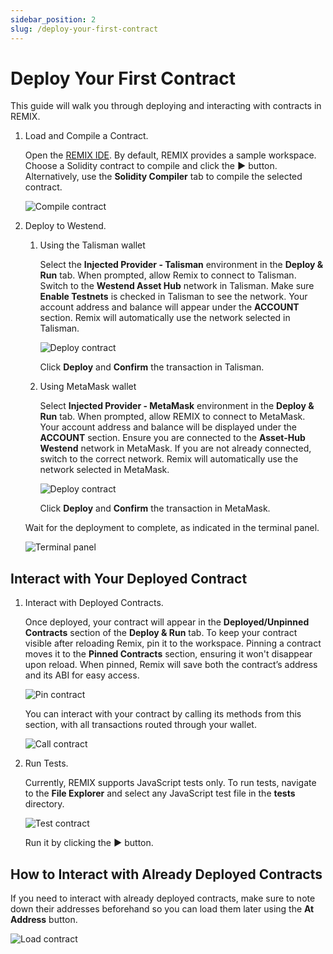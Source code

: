 ```yaml
---
sidebar_position: 2
slug: /deploy-your-first-contract
---
```


# Deploy Your First Contract

This guide will walk you through deploying and interacting with contracts in REMIX.

1. Load and Compile a Contract.

   Open the [REMIX IDE](https://remix.polkadot.io).
   By default, REMIX provides a sample workspace. Choose a Solidity contract to compile and click the **▶️** button.
   Alternatively, use the **Solidity Compiler** tab to compile the selected contract.

   ![Compile contract](img/dapp_compile.png)

2. Deploy to Westend.

   1. Using the Talisman wallet

      Select the **Injected Provider - Talisman** environment in the **Deploy & Run** tab. When prompted, allow Remix to connect to Talisman.
      Switch to the **Westend Asset Hub** network in Talisman. Make sure **Enable Testnets** is checked in Talisman to see the network.
      Your account address and balance will appear under the **ACCOUNT** section. Remix will automatically use the network selected in Talisman.

      ![Deploy contract](img/dapp_deploy_with_talisman.png)

      Click **Deploy** and **Confirm** the transaction in Talisman.

   2. Using MetaMask wallet

      Select **Injected Provider - MetaMask** environment in the **Deploy & Run** tab.
      When prompted, allow REMIX to connect to MetaMask. Your account address and balance will be displayed under the **ACCOUNT** section.
      Ensure you are connected to the **Asset-Hub Westend** network in MetaMask. If you are not already connected, switch to the correct network. Remix will automatically use the network selected in MetaMask.

      ![Deploy contract](img/dapp_deploy.png)

      Click **Deploy** and **Confirm** the transaction in MetaMask.

   Wait for the deployment to complete, as indicated in the terminal panel.

   ![Terminal panel](img/dapp_terminal.png)

## Interact with Your Deployed Contract

1. Interact with Deployed Contracts.

   Once deployed, your contract will appear in the **Deployed/Unpinned Contracts** section of the **Deploy & Run** tab.
   To keep your contract visible after reloading Remix, pin it to the workspace. Pinning a contract moves it to the **Pinned Contracts** section, ensuring it won't disappear upon reload. When pinned, Remix will save both the contract’s address and its ABI for easy access.

   ![Pin contract](img/pin.png)

   You can interact with your contract by calling its methods from this section, with all transactions routed through your wallet.

   ![Call contract](img/dapp_call.png)

2. Run Tests.

   Currently, REMIX supports JavaScript tests only.
   To run tests, navigate to the **File Explorer** and select any JavaScript test file in the **tests** directory.

   ![Test contract](img/dapp_test.png)

   Run it by clicking the **▶️** button.

## How to Interact with Already Deployed Contracts

   If you need to interact with already deployed contracts, make sure to note down their addresses beforehand so you can load them later using the **At Address** button.

   ![Load contract](img/load_contract.png)
